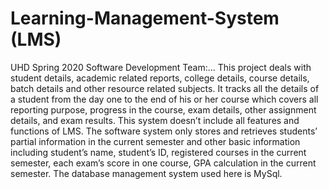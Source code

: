 # Learning-Management-System (LMS)
UHD Spring 2020 Software Development Team:... 
This project deals with student details, academic related reports, college details, course details, batch details and other resource related subjects. It tracks all the details of a student from the day one to the end of his or her course which covers all reporting purpose, progress in the course, exam details, other assignment details, and exam results. 
This system doesn’t include all features and functions of LMS. The software system only stores and retrieves students’ partial information in the current semester and other basic information including student’s name, student’s ID, registered courses in the current semester, each exam’s score in one course, GPA calculation in the current semester. 
The database management system used here is MySql.

